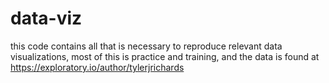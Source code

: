 # data-viz
this code contains all that is necessary to reproduce relevant data visualizations, most of this is practice and training, and the data is found at https://exploratory.io/author/tylerjrichards
